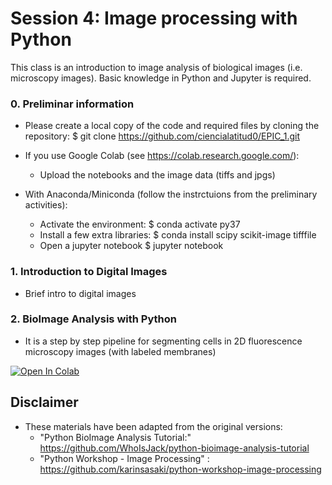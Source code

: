 # Session 4: Image processing with Python

This class is an introduction to image analysis of biological images (i.e. microscopy images).
Basic knowledge in Python and Jupyter is required.

### 0. Preliminar information

- Please create a local copy of the code and required files by cloning the repository:
$ git clone https://github.com/ciencialatitud0/EPIC_1.git

- If you use Google Colab (see https://colab.research.google.com/):
	- Upload the notebooks and the image data (tiffs and jpgs)
- With Anaconda/Miniconda (follow the instrctuions from the preliminary activities):
	- Activate the environment:
 	$ conda activate py37	
 	- Install a few extra libraries:
 	$ conda install scipy scikit-image tifffile
 	- Open a jupyter notebook
 	$ jupyter notebook

### 1. Introduction to Digital Images
- Brief intro to digital images

### 2. BioImage Analysis with Python

- It is a step by step pipeline for segmenting cells in 2D fluorescence microscopy images (with labeled membranes)

 [![Open In Colab](https://colab.research.google.com/assets/colab-badge.svg)](https://colab.research.google.com/github.com/ciencialatitud0/EPIC_1/blob/main/Session_4//Intro_DigitalImages.ipynb)


## Disclaimer
- These materials have been adapted from the original versions: 
    - "Python BioImage Analysis Tutorial:" https://github.com/WhoIsJack/python-bioimage-analysis-tutorial
    - "Python Workshop - Image Processing" : https://github.com/karinsasaki/python-workshop-image-processing
